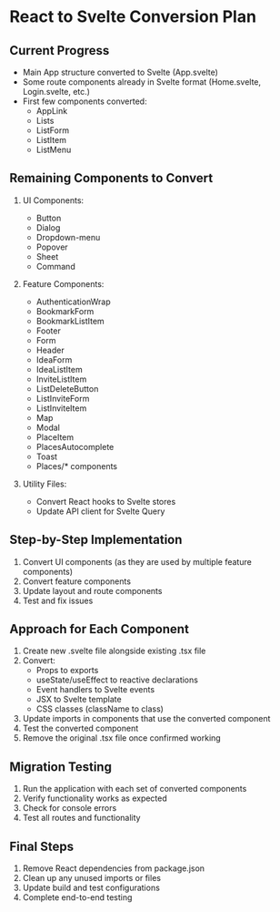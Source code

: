 # React to Svelte Conversion Plan

## Current Progress
- Main App structure converted to Svelte (App.svelte)
- Some route components already in Svelte format (Home.svelte, Login.svelte, etc.)
- First few components converted:
  - AppLink
  - Lists
  - ListForm
  - ListItem
  - ListMenu

## Remaining Components to Convert
1. UI Components:
   - Button
   - Dialog
   - Dropdown-menu
   - Popover
   - Sheet
   - Command

2. Feature Components:
   - AuthenticationWrap
   - BookmarkForm
   - BookmarkListItem
   - Footer
   - Form
   - Header
   - IdeaForm
   - IdeaListItem
   - InviteListItem
   - ListDeleteButton
   - ListInviteForm
   - ListInviteItem
   - Map
   - Modal
   - PlaceItem
   - PlacesAutocomplete
   - Toast
   - Places/* components

3. Utility Files:
   - Convert React hooks to Svelte stores
   - Update API client for Svelte Query

## Step-by-Step Implementation
1. Convert UI components (as they are used by multiple feature components)
2. Convert feature components
3. Update layout and route components
4. Test and fix issues

## Approach for Each Component
1. Create new .svelte file alongside existing .tsx file
2. Convert:
   - Props to exports
   - useState/useEffect to reactive declarations
   - Event handlers to Svelte events
   - JSX to Svelte template
   - CSS classes (className to class)
3. Update imports in components that use the converted component
4. Test the converted component
5. Remove the original .tsx file once confirmed working

## Migration Testing
1. Run the application with each set of converted components
2. Verify functionality works as expected
3. Check for console errors
4. Test all routes and functionality

## Final Steps
1. Remove React dependencies from package.json
2. Clean up any unused imports or files
3. Update build and test configurations
4. Complete end-to-end testing